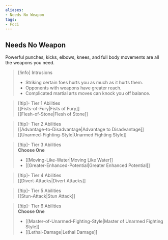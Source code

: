 ```yaml
---
aliases:
- Needs No Weapon
tags:
- Foci
---
```


  
## Needs No Weapon  
Powerful punches, kicks, elbows, knees, and full body movements are all the weapons you need.  

>[!info] Intrusions  
>- Striking certain foes hurts you as much as it hurts them.  
>- Opponents with weapons have greater reach.  
>- Complicated martial arts moves can knock you off balance.  


>[!tip]- Tier 1 Abilities  
> [[Fists-of-Fury|Fists of Fury]]  
> [[Flesh-of-Stone|Flesh of Stone]]  


>[!tip]- Tier 2 Abilities  
> [[Advantage-to-Disadvantage|Advantage to Disadvantage]]  
> [[Unarmed-Fighting-Style|Unarmed Fighting Style]]  


>[!tip]- Tier 3 Abilities  
> **Choose One**  
>- [[Moving-Like-Water|Moving Like Water]]  
>- [[Greater-Enhanced-Potential|Greater Enhanced Potential]]  


>[!tip]- Tier 4 Abilities  
> [[Divert-Attacks|Divert Attacks]]  


>[!tip]- Tier 5 Abilities  
> [[Stun-Attack|Stun Attack]]  


>[!tip]- Tier 6 Abilities  
> **Choose One**  
>- [[Master-of-Unarmed-Fighting-Style|Master of Unarmed Fighting Style]]  
>- [[Lethal-Damage|Lethal Damage]]